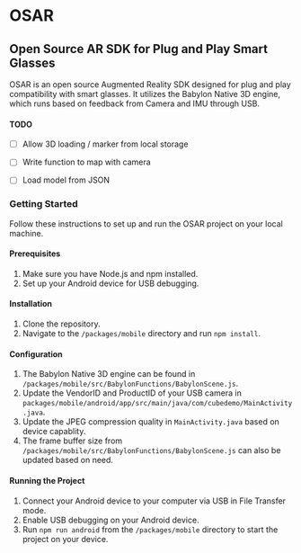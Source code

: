 # OSAR
## Open Source AR SDK for Plug and Play Smart Glasses

OSAR is an open source Augmented Reality SDK designed for plug and play compatibility with smart glasses. It utilizes the Babylon Native 3D engine, which runs based on feedback from Camera and IMU through USB.

#### TODO

- [ ] Allow 3D loading / marker from local storage
- [ ] Write function to map with camera
- [ ] Load model from JSON


### Getting Started

Follow these instructions to set up and run the OSAR project on your local machine.

#### Prerequisites

1. Make sure you have Node.js and npm installed.
2. Set up your Android device for USB debugging.

#### Installation

1. Clone the repository.
2. Navigate to the `/packages/mobile` directory and run `npm install`.

#### Configuration

1. The Babylon Native 3D engine can be found in `/packages/mobile/src/BabylonFunctions/BabylonScene.js`.
2. Update the VendorID and ProductID of your USB camera in `packages/mobile/android/app/src/main/java/com/cubedemo/MainActivity.java`.
3. Update the JPEG compression quality in `MainActivity.java` based on device capablity.
4. The frame buffer size from `/packages/mobile/src/BabylonFunctions/BabylonScene.js` can also be updated based on need. 


#### Running the Project

1. Connect your Android device to your computer via USB in File Transfer mode.
2. Enable USB debugging on your Android device.
3. Run `npm run android` from the `/packages/mobile` directory to start the project on your device.
